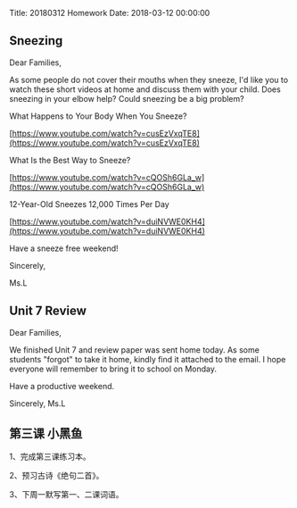 Title: 20180312 Homework
Date: 2018-03-12 00:00:00


## Sneezing

Dear Families,



As some people do not cover their mouths when they sneeze, I'd like you to watch these short videos at home and discuss them with your child. Does sneezing in your elbow help? Could sneezing be a big problem?



What Happens to Your Body When You Sneeze?

[https://www.youtube.com/watch?v=cusEzVxqTE8](https://www.youtube.com/watch?v=cusEzVxqTE8)



What Is the Best Way to Sneeze?

[https://www.youtube.com/watch?v=cQOSh6GLa_w](https://www.youtube.com/watch?v=cQOSh6GLa_w)



12-Year-Old Sneezes 12,000 Times Per Day

[https://www.youtube.com/watch?v=duiNVWE0KH4](https://www.youtube.com/watch?v=duiNVWE0KH4)



Have a sneeze free weekend!



Sincerely,

Ms.L

## Unit 7 Review

Dear Families,



We finished Unit 7 and review paper was sent home today. As some students "forgot" to take it home, kindly find it attached to the email. I hope everyone will remember to bring it to school on Monday.



Have a productive weekend.



Sincerely, Ms.L

## 第三课 小黑鱼

1、完成第三课练习本。

2、预习古诗《绝句二首》。

3、下周一默写第一、二课词语。
